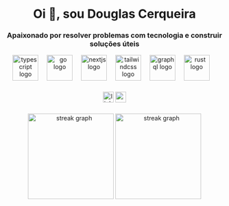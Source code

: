 <h1 align="center">Oi 👋, sou Douglas Cerqueira</h1>
<h3 align="center">Apaixonado por resolver problemas com tecnologia e construir soluções úteis</h3>




<div align="center">
  <img src="https://skillicons.dev/icons?i=cs" height="60" alt="typescript logo"  />
  <img width="12" />
  <img src="https://skillicons.dev/icons?i=net" height="60" alt="go logo"  />
  <img width="12" />
  <img src="https://skillicons.dev/icons?i=mysql" height="60" alt="nextjs logo"  />
  <img width="12" />
  <img src="https://skillicons.dev/icons?i=html" height="60" alt="tailwindcss logo"  />
  <img width="12" />
  <img src="https://skillicons.dev/icons?i=css" height="60" alt="graphql logo"  />
  <img width="12" />
  <img src="https://skillicons.dev/icons?i=javascript" height="60" alt="rust logo"  />
  <img width="12" />
</div>

###

<div align="center">
  <a href= "https://www.linkedin.com/in/douglas-cerqueira-702652358"><img  src="https://img.shields.io/static/v1?message=LinkedIn&logo=linkedin&label=&color=0077B5&logoColor=white&labelColor=&style=for-the-badge" height="25" alt="linkedin logo"></a>
  <a href="douglas.cerqueira25@gmail.com" ><img src="https://img.shields.io/static/v1?message=Gmail&logo=gmail&label=&color=D14836&logoColor=white&labelColor=&style=for-the-badge" height="25" alt="gmail logo" ></a>
</div>

###

<div align="center">
  <img src="https://streak-stats.demolab.com?user=douglas-cerqueira&locale=en&mode=daily&theme=vue-dark&hide_border=false&border_radius=5&order=3" height="200" alt="streak graph"  />
  <img src="https://github-readme-stats.vercel.app/api?username=douglas-Cerqueira&theme=vue-dark&hide_border=false&include_all_commits=true&count_private=true" height="200" alt="streak graph"  />


